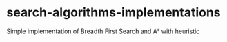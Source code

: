 # search-algorithms-implementations
Simple implementation of Breadth First Search and A* with heuristic
